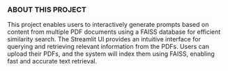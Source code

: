 ### ABOUT THIS PROJECT
This project enables users to interactively generate prompts based on content from multiple PDF documents using a FAISS database for efficient similarity search. The Streamlit UI provides an intuitive interface for querying and retrieving relevant information from the PDFs. Users can upload their PDFs, and the system will index them using FAISS, enabling fast and accurate text retrieval.
